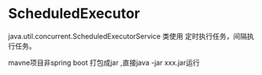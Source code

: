 # ScheduledExecutor
java.util.concurrent.ScheduledExecutorService 类使用
定时执行任务，间隔执行任务。

mavne项目非spring boot 打包成jar ,直接java -jar xxx.jar运行
